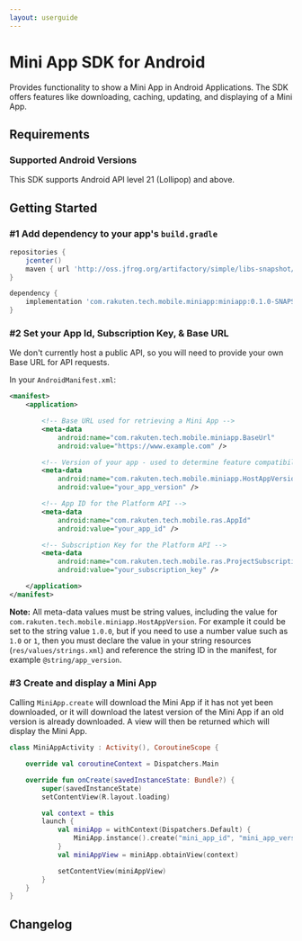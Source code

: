 ```yaml
---
layout: userguide
---
```


# Mini App SDK for Android

Provides functionality to show a Mini App in Android Applications. The SDK offers features like downloading, caching, updating, and displaying of a Mini App.

## Requirements

### Supported Android Versions

This SDK supports Android API level 21 (Lollipop) and above.

## Getting Started

### #1 Add dependency to your app's `build.gradle`

```groovy
repositories {
    jcenter()
    maven { url 'http://oss.jfrog.org/artifactory/simple/libs-snapshot/' } // If you want to use snapshot releases
}

dependency {
    implementation 'com.rakuten.tech.mobile.miniapp:miniapp:0.1.0-SNAPSHOT'
}
```

### #2 Set your App Id, Subscription Key, & Base URL

We don't currently host a public API, so you will need to provide your own Base URL for API requests.

In your `AndroidManifest.xml`:

```xml
<manifest>
    <application>

        <!-- Base URL used for retrieving a Mini App -->
        <meta-data
            android:name="com.rakuten.tech.mobile.miniapp.BaseUrl"
            android:value="https://www.example.com" />

        <!-- Version of your app - used to determine feature compatibility for Mini App -->
        <meta-data
            android:name="com.rakuten.tech.mobile.miniapp.HostAppVersion"
            android:value="your_app_version" />

        <!-- App ID for the Platform API -->
        <meta-data
            android:name="com.rakuten.tech.mobile.ras.AppId"
            android:value="your_app_id" />

        <!-- Subscription Key for the Platform API -->
        <meta-data
            android:name="com.rakuten.tech.mobile.ras.ProjectSubscriptionKey"
            android:value="your_subscription_key" />

    </application>
</manifest>
```

**Note:**  All meta-data values must be string values, including the value for `com.rakuten.tech.mobile.miniapp.HostAppVersion`. For example it could be set to the string value `1.0.0`, but if you need to use a number value such as `1.0` or `1`, then you must declare the value in your string resources (`res/values/strings.xml`) and reference the string ID in the manifest, for example `@string/app_version`.

### #3 Create and display a Mini App

Calling `MiniApp.create` will download the Mini App if it has not yet been downloaded, or it will download the latest version of the Mini App if an old version is already downloaded. A view will then be returned which will display the Mini App.

```kotlin
class MiniAppActivity : Activity(), CoroutineScope {

    override val coroutineContext = Dispatchers.Main

    override fun onCreate(savedInstanceState: Bundle?) {
        super(savedInstanceState)
        setContentView(R.layout.loading)

        val context = this
        launch {
            val miniApp = withContext(Dispatchers.Default) {
                MiniApp.instance().create("mini_app_id", "mini_app_version_id")
            }
            val miniAppView = miniApp.obtainView(context)

            setContentView(miniAppView)
        }
    }
}
```

## Changelog
